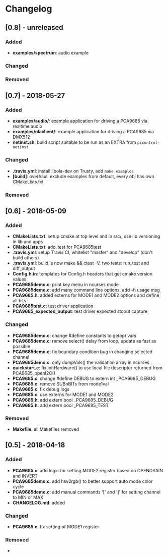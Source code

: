 # Changelog


## [0.8] - unreleased
### Added
- **examples/spectrum**: audio example

### Changed

### Removed


## [0.7] - 2018-05-27
### Added
- **examples/audio/**: example application for driving a PCA9685 via realtime audio
- **examples/olaclient/**: example application for driving a PCA9685 via DMX512
- **netinst.sh**: build script suitable to be run as an EXTRA from `picontrol-netinst`

### Changed
- **.travis.yml**: install libola-dev on Trusty, add `make examples`
- **[build]**: overhaul: exclude examples from default, every obj has own CMakeLists.txt

### Removed


## [0.6] - 2018-05-09
### Added
- **CMakeLists.txt**: setup cmake at top level and in src/, use lib versioning in lib and apps
- **CMakeLists.txt**: add_test for PCA9685test
- **.travis.yml**: setup Travis CI, whitelist "master" and "develop" (don't build others)
- **.travis.yml**: build is now make && ctest -V.  two tests: run_test and diff_output
- **Config.h.in**: templates for Config.h headers that get cmake version values
- **PCA9685demo.c**: print key menu in ncurses mode
- **PCA9685demo.c**: add many command line options, add -h usage msg
- **PCA9685.h**: added externs for MODE1 and MODE2 options and define all bits
- **PCA9685test.c**: test driver application
- **PCA9685_expected_output**: test driver expected stdout capture

### Changed
- **PCA9685demo.c**: change #define constants to getopt vars
- **PCA9685demo.c**: remove select() delay from loop, update as fast as possible
- **PCA9685demo.c**: fix boundary condition bug in changing selected channel
- **PCA9685demo.c**: only dumpVals() the validation array in ncurses
- **quickstart.c**: fix initHardware() to use local file descriptor returned from PCA9685_openI2C()
- **PCA9685.c**: change #define DEBUG to extern int \_PCA9685_DEBUG
- **PCA9685.c**: remove SUBnBITs from mode1val
- **PCA9685.c**: fix debug logs
- **PCA9685.c**: use externs for MODE1 and MODE2
- **PCA9685.h**: add extern bool \_PCA9685_DEBUG
- **PCA9685.h**: add extern bool \_PCA9685_TEST

### Removed
- **Makefile**: all Makefiles removed


## [0.5] - 2018-04-18
### Added
- **PCA9685.c**: add logic for setting MODE2 register based on OPENDRAIN and INVERT
- **PCA9685demo.c**: add hsv2rgb() to better support auto mode color cycle
- **PCA9685demo.c**: add manual commands '[' and ']' for setting channel to MIN or MAX
- **CHANGELOG.md**: added

### Changed
- **PCA9685.c**: fix setting of MODE1 register

### Removed
- 

